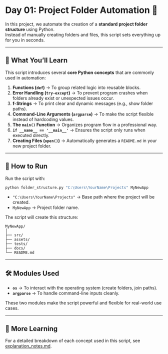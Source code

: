 
# Day 01: Project Folder Automation 📂

In this project, we automate the creation of a **standard project folder structure** using Python.  
Instead of manually creating folders and files, this script sets everything up for you in seconds.  

---

## 🔑 What You’ll Learn
This script introduces several **core Python concepts** that are commonly used in automation:

1. **Functions (`def`)** → To group related logic into reusable blocks.  
2. **Error Handling (`try-except`)** → To prevent program crashes when folders already exist or unexpected issues occur.  
3. **f-Strings** → To print clear and dynamic messages (e.g., show folder paths).  
4. **Command-Line Arguments (`argparse`)** → To make the script flexible instead of hardcoding values.  
5. **The `main()` Function** → Organizes program flow in a professional way.  
6. **`if __name__ == '__main__'`** → Ensures the script only runs when executed directly.  
7. **Creating Files (`open()`)** → Automatically generates a `README.md` in your new project folder.  

---

## 🚀 How to Run
Run the script with:
```bash
python folder_structure.py "C:\Users\YourName\Projects" MyNewApp
````

* `"C:\Users\YourName\Projects"` → Base path where the project will be created.
* `MyNewApp` → Project folder name.

The script will create this structure:

```
MyNewApp/
│
├── src/
├── assets/
├── tests/
├── docs/
└── README.md
```

---

## 🛠️ Modules Used

* **`os`** → To interact with the operating system (create folders, join paths).
* **`argparse`** → To handle command-line inputs cleanly.

These two modules make the script powerful and flexible for real-world use cases.

---

## 📖 More Learning

For a detailed breakdown of each concept used in this script, see [explanation_notes.md](explanation_notes.md).



